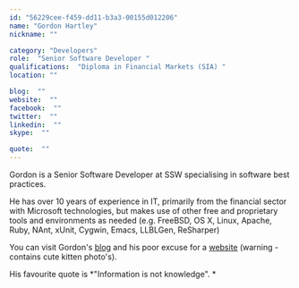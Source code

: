```yaml
---
id: "56229cee-f459-dd11-b3a3-00155d012206"
name: "Gordon Hartley"
nickname: ""

category: "Developers"
role:  "Senior Software Developer "
qualifications:  "Diploma in Financial Markets (SIA) "
location: ""

blog:  ""
website:  ""
facebook:  ""
twitter:  ""
linkedin:  ""
skype:  ""

quote:  ""
---
```


Gordon is a Senior Software Developer at SSW specialising in software best practices.

He has over 10 years of experience in IT, primarily from the financial sector with Microsoft technologies, but makes use of other free and proprietary tools and environments as needed (e.g. FreeBSD, OS X, Linux, Apache, Ruby, NAnt, xUnit, Cygwin, Emacs, LLBLGen, ReSharper)

You can visit Gordon's [blog](http://www.informationisnotknowledge.com/) and his poor excuse for a [website](http://www.gordonhartley.com/) (warning - contains cute kitten photo's).

His favourite quote is *"Information is not knowledge". *